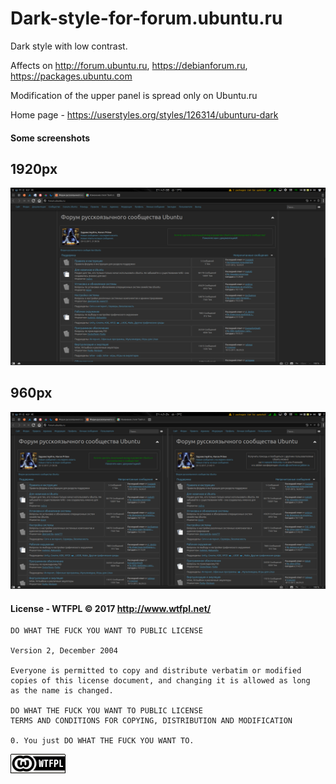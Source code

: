 # Dark-style-for-forum.ubuntu.ru
Dark style with low contrast.

Affects on http://forum.ubuntu.ru, https://debianforum.ru, https://packages.ubuntu.com

Modification of the upper panel is spread only on Ubuntu.ru

Home page - https://userstyles.org/styles/126314/ubunturu-dark

#### Some screenshots

## 1920px
![](/screenshots/1920.png?raw=true)

## 960px
![](/screenshots/960.png?raw=true)

#### License - WTFPL © 2017  http://www.wtfpl.net/
 

```
DO WHAT THE FUCK YOU WANT TO PUBLIC LICENSE 

Version 2, December 2004

Everyone is permitted to copy and distribute verbatim or modified
copies of this license document, and changing it is allowed as long
as the name is changed.

DO WHAT THE FUCK YOU WANT TO PUBLIC LICENSE
TERMS AND CONDITIONS FOR COPYING, DISTRIBUTION AND MODIFICATION

0. You just DO WHAT THE FUCK YOU WANT TO.

```
[![WTFPL](/screenshots/wtfpl-badge-1.png?raw=true)](http://www.wtfpl.net "WTFPL")
